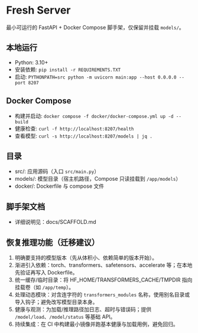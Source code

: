 # Fresh Server

最小可运行的 FastAPI + Docker Compose 脚手架，仅保留并挂载 `models/`。

## 本地运行
- Python: 3.10+
- 安装依赖: `pip install -r REQUIREMENTS.TXT`
- 启动: `PYTHONPATH=src python -m uvicorn main:app --host 0.0.0.0 --port 8207`

## Docker Compose
- 构建并启动: `docker compose -f docker/docker-compose.yml up -d --build`
- 健康检查: `curl -f http://localhost:8207/health`
- 查看模型: `curl -s http://localhost:8207/models | jq .`

## 目录
- src/: 应用源码（入口 `src/main.py`）
- models/: 模型目录（宿主机路径，Compose 只读挂载到 `/app/models`）
- docker/: Dockerfile 与 compose 文件

## 脚手架文档
- 详细说明见：docs/SCAFFOLD.md

## 恢复推理功能（迁移建议）
1) 明确要支持的模型版本（先从体积小、依赖简单的版本开始）。
2) 渐进引入依赖：torch、transformers、safetensors、accelerate 等；在本地先验证再写入 Dockerfile。
3) 统一缓存/临时目录：将 HF_HOME/TRANSFORMERS_CACHE/TMPDIR 指向挂载卷（如 `/app/temp`）。
4) 处理动态模块：对含连字符的 `transformers_modules` 名称，使用别名目录或导入钩子；避免改写模型目录本身。
5) 健康与观测：为加载/推理路径加日志、超时与错误码；提供 `/model/load`、`/model/status` 等基础 API。
6) 持续集成：在 CI 中构建最小镜像并跑基本健康与加载用例，避免回归。
